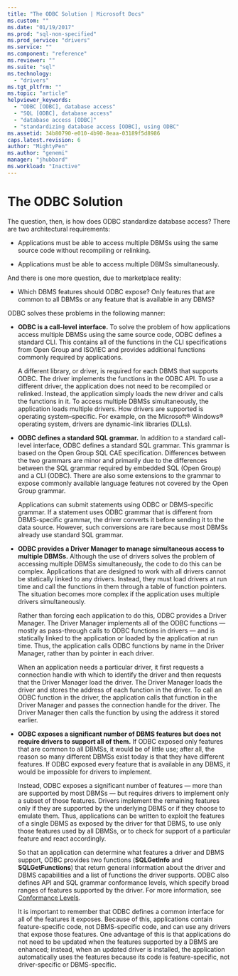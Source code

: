 ```yaml
---
title: "The ODBC Solution | Microsoft Docs"
ms.custom: ""
ms.date: "01/19/2017"
ms.prod: "sql-non-specified"
ms.prod_service: "drivers"
ms.service: ""
ms.component: "reference"
ms.reviewer: ""
ms.suite: "sql"
ms.technology: 
  - "drivers"
ms.tgt_pltfrm: ""
ms.topic: "article"
helpviewer_keywords: 
  - "ODBC [ODBC], database access"
  - "SQL [ODBC], database access"
  - "database access [ODBC]"
  - "standardizing database access [ODBC], using ODBC"
ms.assetid: 34b80790-e010-4b90-8eaa-03189f5d8986
caps.latest.revision: 6
author: "MightyPen"
ms.author: "genemi"
manager: "jhubbard"
ms.workload: "Inactive"
---
```

# The ODBC Solution
The question, then, is how does ODBC standardize database access? There are two architectural requirements:  
  
-   Applications must be able to access multiple DBMSs using the same source code without recompiling or relinking.  
  
-   Applications must be able to access multiple DBMSs simultaneously.  
  
 And there is one more question, due to marketplace reality:  
  
-   Which DBMS features should ODBC expose? Only features that are common to all DBMSs or any feature that is available in any DBMS?  
  
 ODBC solves these problems in the following manner:  
  
-   **ODBC is a call-level interface.** To solve the problem of how applications access multiple DBMSs using the same source code, ODBC defines a standard CLI. This contains all of the functions in the CLI specifications from Open Group and ISO/IEC and provides additional functions commonly required by applications.  
  
     A different library, or driver, is required for each DBMS that supports ODBC. The driver implements the functions in the ODBC API. To use a different driver, the application does not need to be recompiled or relinked. Instead, the application simply loads the new driver and calls the functions in it. To access multiple DBMSs simultaneously, the application loads multiple drivers. How drivers are supported is operating system–specific. For example, on the Microsoft® Windows® operating system, drivers are dynamic-link libraries (DLLs).  
  
-   **ODBC defines a standard SQL grammar.** In addition to a standard call-level interface, ODBC defines a standard SQL grammar. This grammar is based on the Open Group SQL CAE specification. Differences between the two grammars are minor and primarily due to the differences between the SQL grammar required by embedded SQL (Open Group) and a CLI (ODBC). There are also some extensions to the grammar to expose commonly available language features not covered by the Open Group grammar.  
  
     Applications can submit statements using ODBC or DBMS-specific grammar. If a statement uses ODBC grammar that is different from DBMS-specific grammar, the driver converts it before sending it to the data source. However, such conversions are rare because most DBMSs already use standard SQL grammar.  
  
-   **ODBC provides a Driver Manager to manage simultaneous access to multiple DBMSs.** Although the use of drivers solves the problem of accessing multiple DBMSs simultaneously, the code to do this can be complex. Applications that are designed to work with all drivers cannot be statically linked to any drivers. Instead, they must load drivers at run time and call the functions in them through a table of function pointers. The situation becomes more complex if the application uses multiple drivers simultaneously.  
  
     Rather than forcing each application to do this, ODBC provides a Driver Manager. The Driver Manager implements all of the ODBC functions — mostly as pass-through calls to ODBC functions in drivers — and is statically linked to the application or loaded by the application at run time. Thus, the application calls ODBC functions by name in the Driver Manager, rather than by pointer in each driver.  
  
     When an application needs a particular driver, it first requests a connection handle with which to identify the driver and then requests that the Driver Manager load the driver. The Driver Manager loads the driver and stores the address of each function in the driver. To call an ODBC function in the driver, the application calls that function in the Driver Manager and passes the connection handle for the driver. The Driver Manager then calls the function by using the address it stored earlier.  
  
-   **ODBC exposes a significant number of DBMS features but does not require drivers to support all of them.** If ODBC exposed only features that are common to all DBMSs, it would be of little use; after all, the reason so many different DBMSs exist today is that they have different features. If ODBC exposed every feature that is available in any DBMS, it would be impossible for drivers to implement.  
  
     Instead, ODBC exposes a significant number of features — more than are supported by most DBMSs — but requires drivers to implement only a subset of those features. Drivers implement the remaining features only if they are supported by the underlying DBMS or if they choose to emulate them. Thus, applications can be written to exploit the features of a single DBMS as exposed by the driver for that DBMS, to use only those features used by all DBMSs, or to check for support of a particular feature and react accordingly.  
  
     So that an application can determine what features a driver and DBMS support, ODBC provides two functions (**SQLGetInfo** and **SQLGetFunctions**) that return general information about the driver and DBMS capabilities and a list of functions the driver supports. ODBC also defines API and SQL grammar conformance levels, which specify broad ranges of features supported by the driver. For more information, see [Conformance Levels](../../odbc/reference/develop-app/conformance-levels.md).  
  
     It is important to remember that ODBC defines a common interface for all of the features it exposes. Because of this, applications contain feature-specific code, not DBMS-specific code, and can use any drivers that expose those features. One advantage of this is that applications do not need to be updated when the features supported by a DBMS are enhanced; instead, when an updated driver is installed, the application automatically uses the features because its code is feature-specific, not driver-specific or DBMS-specific.
